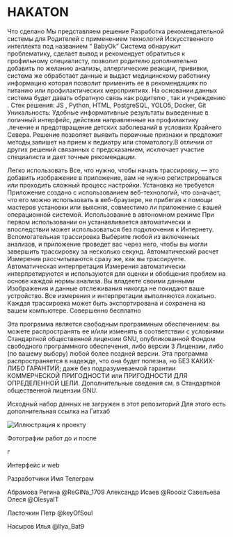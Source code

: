 # HAKATON
Что сделано
Мы представляем решение  Разработка рекомендательной системы для Родителей с применением технологий Искусственного интеллекта   под названием  “ BаbyOk”
Система обнаружит проблематику, сделает вывод и рекомендует обратиться к профильному специалисту, позволит родителю дополнительно добавить по желанию анализы, аллергические реакции, прививки, система же обработает данные и выдаст медицинскому работнику информацию которая позволит применить ее в рекомендациях по питанию или профилактических мероприятиях. На основании данных система будет давать обратную связь как родителю , так и учреждению .
Стек решения: JS , Python, HTML, PostgreSQL, YOLO5, Docker, Git
 Уникальность: Удобные информативные результаты выведенные в логичный интерфейс, действия направленные на профилактику ,лечение и предотвращение детских заболеваний в условиях Крайнего Севера.
Решение позволяет выявить первичные признаки  и предложит методы,запишет на прием к педиатру или стоматологу.В отличии от других решений связанных с предсказанием, исключает участие специалиста и дает точные рекомендации.

Легко использовать
Все, что нужно, чтобы начать трассировку, — это добавить изображение в приложение, вам не нужно регистрироваться или проходить сложный процесс настройки.
Установка не требуется
Приложение создано с использованием веб-технологий, что означает, что его можно использовать в веб-браузере, не прибегая к помощи мастеров установки или выясняя, совместимо ли приложение с вашей операционной системой.
Использование в автономном режиме
При первом использовании он устанавливается автоматически и впоследствии может использоваться без подключения к Интернету.
Вспомогательная трассировка
Выберите любой из включенных анализов, и приложение проведет вас через него, чтобы вы могли завершить трассировку за несколько секунд.
Автоматический расчет
Измерения рассчитываются сразу же, как вы трассируете.
Автоматическая интерпретация
Измерения автоматически интерпретируются и используются для оценки и обобщения проблем на основе каждой нормы анализа.
Вы владеете своими данными
Изображения и данные отслеживания никогда не покидают ваше устройство. Все измерения и интерпретации выполняются локально. Каждая трассировка может быть экспортирована и сохранена на вашем компьютере.
Совершенно бесплатно

Эта программа является свободным программным обеспечением: вы можете распространять ее и/или изменять в соответствии с условиями Стандартной общественной лицензии GNU, опубликованной Фондом свободного программного обеспечения, либо версии 3 Лицензии, либо (по вашему выбору) любой более поздней версии.
Эта программа распространяется в надежде, что она будет полезна, но БЕЗ КАКИХ-ЛИБО ГАРАНТИЙ; даже без подразумеваемой гарантии КОММЕРЧЕСКОЙ ПРИГОДНОСТИ или ПРИГОДНОСТИ ДЛЯ ОПРЕДЕЛЕННОЙ ЦЕЛИ. Дополнительные сведения см. в Стандартной общественной лицензии GNU.

Исходный набор данных не загружен в этот репозиторий
Для этого есть дополнительная ссылка на Гитхаб


![Иллюстрация к проекту](https://github.com/jon/coolproject/raw/master/image/image.png)


 
Фотографии работ до и после

г    

Интерфейс и web

 



Разработчики
Имя	Телеграм

Абрамова Регина	@ReGINa_1709
Александр Исаев	@Roooiz
Савельева Олеся	@OlesyaIT

Ласточкин Петр	@keyOfSoul


Насыров Илья	@Ilya_Bat9


